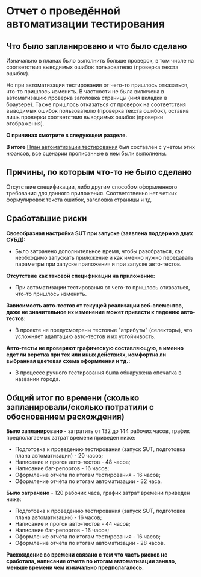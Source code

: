 # Отчет о проведённой автоматизации тестирования
## Что было запланировано и что было сделано
Изначально в планах было выполнить больше проверок, в том числе на соответствия выводимых ошибок пользователю (проверка текста ошибок).

Но при автоматизации тестирования от чего-то пришлось отказаться, что-то пришлось изменить. В частности не была включена в автоматизацию проверка заголовка страницы (имя вкладки в браузере).
Также пришлось отказаться от проверок на соответствия выводимых ошибок пользователю (проверка текста ошибок), оставив лишь проверки соответствия выводимых ошибок (проверки отображения).

**О причинах смотрите в следующем разделе.**

**В итоге** [План автоматизации тестирования](https://github.com/viktoria23012007/ProjectDiplom/blob/main/docs/Plan.md) был составлен с учетом этих нюансов, все сценарии прописанные в нем были выполнены.
## Причины, по которым что-то не было сделано
Отсутствие спецификации, либо другим способом оформленного требования для данного приложения. Соответственно нет четких формулировок текста ошибок, заголовка страницы и тд.
## Сработавшие риски
**Своеобразная настройка SUT при запуске (заявлена поддержка двух СУБД):**
- Было затрачено дополнительное время, чтобы разобраться, как необходимо запускать приложение и как именно нужно передавать параметры при запуске приложения и при запуске авто-тестов.

**Отсутствие как таковой спецификации на приложение:**
- При автоматизации тестирования от чего-то пришлось отказаться, что-то пришлось изменить.

**Зависимость авто-тестов от текущей реализации веб-элементов, даже не значительное их изменение может привести к падению авто-тестов:**
- В проекте не предусмотрены тестовые "атрибуты" (селекторы), что усложняет адаптацию авто-тестов и их устойчивость.

**Авто-тесты не проверяют графическую составляющую, а именно едет ли верстка при тех или иных действиях, комфортна ли выбранная цветовая схема оформления и тд.:**
- В процессе ручного тестирования была обнаружена опечатка в названии города.
## Общий итог по времени (сколько запланировали/сколько потратили с обоснованием расхождения)
**Было запланировано** - затратить от 132 до 144 рабочих часов, график предполагаемых затрат времени приведен ниже:
- Подготовка к проведению тестирования (запуск SUT, подготовка плана автоматизации) - 20 часов;
- Написание и прогон авто-тестов - 48 часов;
- Написание баг-репортов - 16 часов;
- Оформление отчёта по итогам тестирования - 16 часов;
- Оформление отчёта по итогам автоматизации - 32 часа.

**Было затрачено** - 120 рабочих часа, график затрат времени приведен ниже:
- Подготовка к проведению тестирования (запуск SUT, подготовка плана автоматизации) - 16 часов;
- Написание и прогон авто-тестов - 44 часов;
- Написание баг-репортов - 16 часов;
- Оформление отчёта по итогам тестирования - 16 часов;
- Оформление отчёта по итогам автоматизации - 28 часов.

**Расхождение во времени связано с тем что часть рисков не сработала, написание отчета по итогам автоматизации заняло, меньше времени чем изначально предполагалось.**
